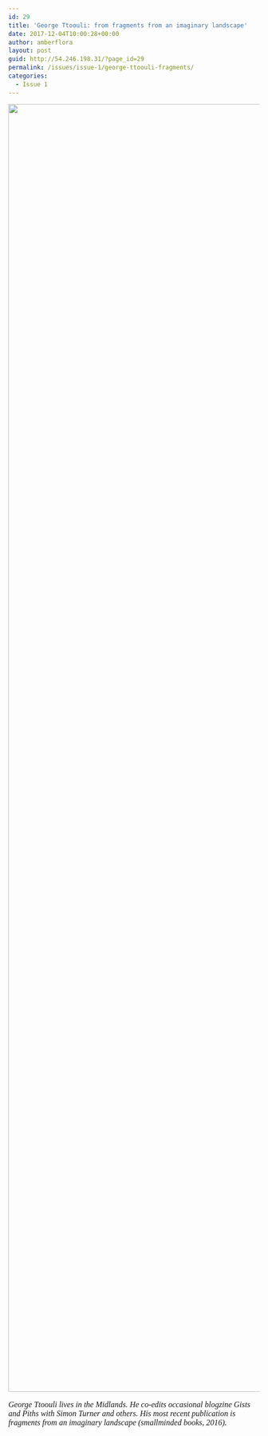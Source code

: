 ```yaml
---
id: 29
title: 'George Ttoouli: from fragments from an imaginary landscape'
date: 2017-12-04T10:00:28+00:00
author: amberflora
layout: post
guid: http://54.246.198.31/?page_id=29
permalink: /issues/issue-1/george-ttoouli-fragments/
categories:
  - Issue 1
---
```

<img loading="lazy" class="wp-image-30 size-full aligncenter" src="/assets/wp-content/uploads/2018/02/fragments1-e1512147006382.jpg" alt="" width="2209" height="2577" srcset="/assets/wp-content/uploads/2018/02/fragments1-e1512147006382.jpg 2209w, /assets/wp-content/uploads/2018/02/fragments1-e1512147006382-257x300.jpg 257w, /assets/wp-content/uploads/2018/02/fragments1-e1512147006382-768x896.jpg 768w, /assets/wp-content/uploads/2018/02/fragments1-e1512147006382-878x1024.jpg 878w" sizes="(max-width: 2209px) 100vw, 2209px" />

<span style="font-size: 12pt; font-family: georgia, palatino, serif;"><em>George Ttoouli lives in the Midlands. He co-edits occasional blogzine Gists and Piths with Simon Turner and others. His most recent publication is fragments from an imaginary landscape (smallminded books, 2016).</em></span>
